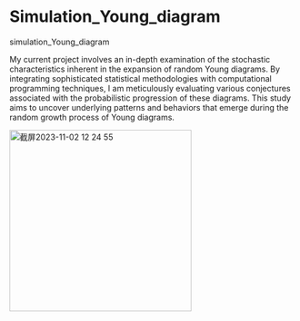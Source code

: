 # Simulation_Young_diagram
simulation_Young_diagram

My current project involves an in-depth examination of the stochastic characteristics inherent in the expansion of random Young diagrams. By integrating sophisticated statistical methodologies with computational programming techniques, I am meticulously evaluating various conjectures associated with the probabilistic progression of these diagrams. This study aims to uncover underlying patterns and behaviors that emerge during the random growth process of Young diagrams.

<img width="320" alt="截屏2023-11-02 12 24 55" src="https://github.com/Saint-Yuqi/Simulation_Young_diagram/assets/65489760/80b23eb4-2f7e-4a77-bbe8-d6ba854859bb">
